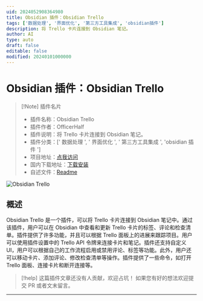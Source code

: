 ```yaml
---
uid: 2024052908364980
title: Obsidian 插件：Obsidian Trello
tags: ['数据处理', '界面优化', '第三方工具集成', 'obsidian插件']
description: 将 Trello 卡片连接到 Obsidian 笔记。
author: AI
type: auto
draft: false
editable: false
modified: 20240101000000
---
```


# Obsidian 插件：Obsidian Trello

> [!Note] 插件名片
> - 插件名称：Obsidian Trello
> - 插件作者：OfficerHalf
> - 插件说明：将 Trello 卡片连接到 Obsidian 笔记。
> - 插件分类：[' 数据处理 ', ' 界面优化 ', ' 第三方工具集成 ', 'obsidian 插件 ']
> - 项目地址：[点我访问](https://github.com/OfficerHalf/obsidian-trello)
> - 国内下载地址：[下载安装](https://pkmer.cn/products/plugin/pluginMarket/?obsidian-trello)
> - 自述文件：[Readme](https://ghproxy.net/https://raw.githubusercontent.com/nathonius/obsidian-trello/main/README.md)

![Obsidian Trello](https://cdn.pkmer.cn/covers/obsidian-trello.PNG!pkmer)

## 概述

Obsidian Trello 是一个插件，可以将 Trello 卡片连接到 Obsidian 笔记中。通过该插件，用户可以在 Obsidian 中查看和更新 Trello 卡片的标签、评论和检查清单。插件提供了许多功能，并且可以根据 Trello 面板上的进展来跟踪项目。用户可以使用插件设置中的 Trello API 令牌来连接卡片和笔记。插件还支持自定义 UI，用户可以根据自己的工作流程启用或禁用评论、标签等功能。此外，用户还可以移动卡片、添加评论、修改检查清单等操作。插件提供了一些命令，如打开 Trello 面板、连接卡片和断开连接等。

> [!help]
> 这篇插件文章还没有人贡献，欢迎占坑！
> 如果您有好的想法欢迎提交 PR 或者文末留言。

---



